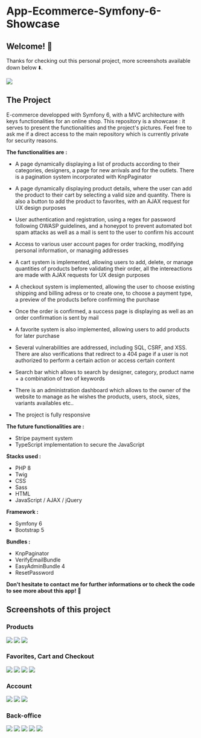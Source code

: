 # App-Ecommerce-Symfony-6-Showcase

## Welcome! 👋

Thanks for checking out this personal project, more screenshots available down below ⬇️.

![](./images/home.png)
## The Project

E-commerce developped with Symfony 6, with a MVC architecture with keys functionalities for an online shop. 
This repository is a showcase : it serves to present the functionalities and the project's pictures.
Feel free to ask me if a direct access to the main repository which is currently private for security reasons. 

**The functionalities are :**
- A page dynamically displaying a list of products according to their categories, designers, a page for new arrivals and for the outlets. There is a pagination system incorporated with KnpPaginator

- A page dynamically displaying product details, where the user can add the product to their cart by selecting a valid size and quantity. There is also a button to add the product to favorites, with an AJAX request for UX design purposes

- User authentication and registration, using a regex for password following OWASP guidelines, and a honeypot to prevent automated bot spam attacks as well as a mail is sent to the user to confirm his account

- Access to various user account pages for order tracking, modifying personal information, or managing addresses

- A cart system is implemented, allowing users to add, delete, or manage quantities of products before validating their order, all the intereactions are made with AJAX requests for UX design purposes

- A checkout system is implemented, allowing the user to choose existing shipping and billing adress or to create one, to choose a payment type, a preview of the products before confirming the purchase

- Once the order is confirmed, a success page is displaying as well as an order confirmation is sent by mail

- A favorite system is also implemented, allowing users to add products for later purchase

- Several vulnerabilities are addressed, including SQL, CSRF, and XSS. There are also verifications that redirect to a 404 page if a user is not authorized to perform a certain action or access certain content

- Search bar which allows to search by designer, category, product name + a combination of two of keywords

- There is an administration dashboard which allows to the owner of the website to manage as he wishes the products, users, stock, sizes, variants availables etc..

- The project is fully responsive

**The future functionalities are :**
- Stripe payment system
- TypeScript implementation to secure the JavaScript

**Stacks used :**
- PHP 8
- Twig
- CSS
- Sass
- HTML
- JavaScript / AJAX / jQuery

**Framework :**
- Symfony 6
- Bootstrap 5

**Bundles :** 
- KnpPaginator
- VerifyEmailBundle
- EasyAdminBundle 4
- ResetPassword
 
**Don't hesitate to contact me for further informations or to check the code to see more about this app!** 🚀


## Screenshots of this project

### Products
![](./images/products-list.png)
![](./images/product.png)
![](./images/product-action.png)

### Favorites, Cart and Checkout
![](./images/favorites.png)
![](./images/cart.png)
![](./images/checkout.png)
![](./images/checkout-final.png)

### Account
![](./images/account-detail.png)
![](./images/addresses.png)
![](./images/orders.png)

### Back-office
![](./images/back-office-sizes-list.png)
![](./images/back-office-categories.png)
![](./images/back-office-products-stock.png)
![](./images/back-office-products.png)
![](./images/back-office-orders.png)
